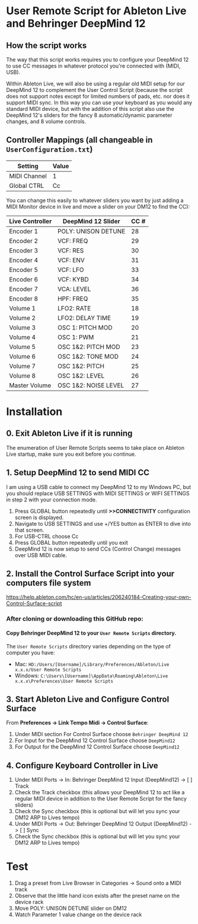 # User Remote Script for Ableton Live and Behringer DeepMind 12

## How the script works
The way that this script works requires you to configure your DeepMind 12 to use CC messages in whatever protocol you're connected with (MIDI, USB). 

Within Ableton Live, we will also be using a regular old MIDI setup for our DeepMind 12 to complement the User Control Script (because the script does not support notes except for limited numbers of pads, etc. nor does it support MIDI sync. In this way you can use your keyboard as you would any standard MIDI device, but with the addition of this script also use the DeepMind 12's sliders for the fancy 8 automatic/dynamic parameter changes, and 8 volume controls.

## Controller Mappings (all changeable in `UserConfiguration.txt`)
Setting | Value
--------|------
MIDI Channel | 1
Global CTRL | Cc

You can change this easily to whatever sliders you want by just adding a MIDI Monitor device in live and move a slider on your DM12 to find the CC):

Live Controller | DeepMind 12 Slider | CC #
----------------|--------------------|-----
Encoder 1 | POLY: UNISON DETUNE | 28
Encoder 2 | VCF: FREQ | 29
Encoder 3 | VCF: RES | 30
Encoder 4 | VCF: ENV | 31
Encoder 5 | VCF: LFO | 33
Encoder 6 | VCF: KYBD | 34
Encoder 7 | VCA: LEVEL | 36
Encoder 8 | HPF: FREQ | 35
Volume 1 | LFO2: RATE | 18
Volume 2 | LFO2: DELAY TIME | 19
Volume 3 | OSC 1: PITCH MOD | 20
Volume 4 | OSC 1: PWM | 21
Volume 5 | OSC 1&2: PITCH MOD | 23
Volume 6 | OSC 1&2: TONE MOD | 24
Volume 7 | OSC 1&2: PITCH | 25
Volume 8 | OSC 1&2: LEVEL | 26
Master Volume | OSC 1&2: NOISE LEVEL | 27

# Installation

## 0. Exit Ableton Live if it is running
The enumeration of User Remote Scripts seems to take place on Ableton Live startup, make sure you exit before you continue.

##  1. Setup DeepMind 12 to send MIDI CC
I am using a USB cable to connect my DeepMind 12 to my Windows PC, but you should replace USB SETTINGS with MIDI SETTINGS or WIFI SETTINGS in step 2 with your connection mode.

1. Press GLOBAL button repeatedly until **>>CONNECTIVITY** configuration screen is displayed.
2. Navigate to USB SETTINGS and use +/YES button as ENTER to dive into that screen.
3. For USB-CTRL choose Cc
4. Press GLOBAL button repeatedly until you exit
5. DeepMind 12 is now setup to send CCs (Control Change) messages over USB MIDI cable.

## 2. Install the Control Surface Script into your computers file system
https://help.ableton.com/hc/en-us/articles/206240184-Creating-your-own-Control-Surface-script

### After cloning or downloading this GitHub repo:

#### Copy Behringer DeepMind 12 to your `User Remote Scripts` directory.

The `User Remote Scripts` directory varies depending on the type of computer you have:
- Mac: `HD:/Users/[Username]/Library/Preferences/Ableton/Live x.x.x/User Remote Scripts`
- Windows: `C:\Users\[Username]\AppData\Roaming\Ableton\Live x.x.x\Preferences\User Remote Scripts`

## 3. Start Ableton Live and Configure Control Surface

From **Preferences -> Link Tempo Midi -> Control Surface**:

1. Under MIDI section For Control Surface choose `Behringer DeepMind 12`
2. For Input for the DeepMind 12 Control Surface choose `DeepMind12`
3. For Output for the DeepMind 12 Control Surface choose `DeepMind12`

## 4. Configure Keyboard Controller in Live
1. Under MIDI Ports -> In: Behringer DeepMind 12 Input (DeepMind12) -> [ ] Track
2. Check the Track checkbox (this allows your DeepMind 12 to act like a regular MIDI device in addition to the User Remote Script for the fancy sliders)
3. Check the Sync checkbox (this is optional but will let you sync your DM12 ARP to Lives tempo)
4. Under MIDI Ports -> Out: Behringer DeepMind 12 Output (DeepMind12) -> [ ] Sync
5. Check the Sync checkbox (this is optional but will let you sync your DM12 ARP to Lives tempo)

# Test
1. Drag a preset from Live Browser in Categories -> Sound onto a MIDI track
2. Observe that the little hand icon exists after the preset name on the device rack
3. Move POLY: UNISON DETUNE slider on DM12
4. Watch Parameter 1 value change on the device rack
